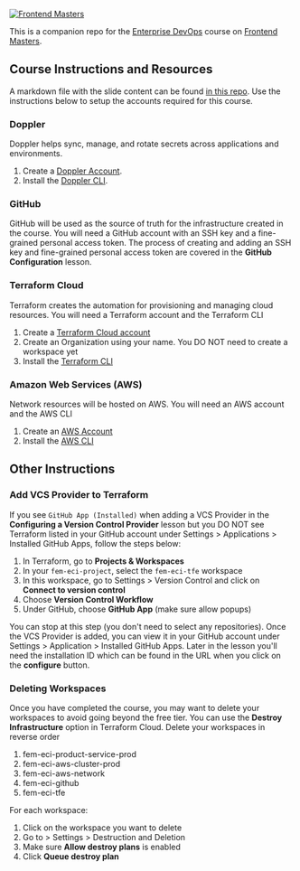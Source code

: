 [![Frontend Masters](https://static.frontendmasters.com/assets/brand/logos/full.png)][fem]

This is a companion repo for the [Enterprise DevOps][fem] course on [Frontend Masters][fem].

## Course Instructions and Resources
A markdown file with the slide content can be found [in this repo](slides.md). Use the instructions below to setup the accounts required for this course.

### Doppler
Doppler helps sync, manage, and rotate secrets across applications and environments.

1. Create a [Doppler Account](https://dashboard.doppler.com/register).
2. Install the [Doppler CLI](https://docs.doppler.com/docs/cli).

### GitHub
GitHub will be used as the source of truth for the infrastructure created in the course. You will need a GitHub account with an SSH key and a fine-grained personal access token. The process of creating and adding an SSH key and fine-grained personal access token are covered in the **GitHub Configuration** lesson. 

### Terraform Cloud
Terraform creates the automation for provisioning and managing cloud resources. You will need a Terraform account and the Terraform CLI

1. Create a [Terraform Cloud account](https://app.terraform.io/public/signup/account)
2. Create an Organization using your name. You DO NOT need to create a workspace yet
2. Install the [Terraform CLI](https://developer.hashicorp.com/terraform/downloads)

### Amazon Web Services (AWS)
Network resources will be hosted on AWS. You will need an AWS account and the AWS CLI

1. Create an [AWS Account](https://portal.aws.amazon.com/billing/signup)
2. Install the [AWS CLI](https://docs.aws.amazon.com/cli/latest/userguide/getting-started-install.html)


## Other Instructions

### Add VCS Provider to Terraform
If you see `GitHub App (Installed)` when adding a VCS Provider in the **Configuring a Version Control Provider** lesson but you DO NOT see Terraform listed in your GitHub account under Settings > Applications > Installed GitHub Apps, follow the steps below:

1. In Terraform, go to **Projects  & Workspaces**
2. In your `fem-eci-project`, select the `fem-eci-tfe` workspace
3. In this workspace, go to Settings > Version Control and click on **Connect to version control**
4. Choose **Version Control Workflow**
5. Under GitHub, choose **GitHub App** (make sure allow popups)

You can stop at this step (you don't need to select any repositories). Once the VCS Provider is added, you can view it in your GitHub account under Settings > Application > Installed GitHub Apps. Later in the lesson you'll need the installation ID which can be found in the URL when you click on the **configure** button.


### Deleting Workspaces
Once you have completed the course, you may want to delete your workspaces to avoid going beyond the free tier. You can use the **Destroy Infrastructure** option in Terraform Cloud. Delete your workspaces in reverse order
1. fem-eci-product-service-prod
2. fem-eci-aws-cluster-prod
3. fem-eci-aws-network
4. fem-eci-github
5. fem-eci-tfe

For each workspace:
1. Click on the workspace you want to delete
2. Go to > Settings > Destruction and Deletion
3. Make sure **Allow destroy plans** is enabled
4. Click **Queue destroy plan**

[fem]: https://frontendmasters.com/courses/enterprise-devops
